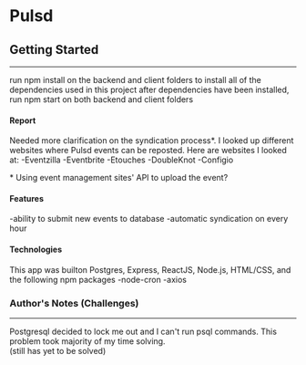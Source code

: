 # Pulsd

## Getting Started
---
run npm install on the backend and client folders to install all of the dependencies used in this project 
after dependencies have been installed, run npm start on both backend and client folders 

#### Report 
Needed more clarification on the syndication process*. I looked up different websites where Pulsd events can be reposted. Here are websites I looked at: 
-Eventzilla
-Eventbrite
-Etouches
-DoubleKnot 
-Configio 

\* Using event management sites' API to upload the event? 

#### Features 
-ability to submit new events to database 
-automatic syndication on every hour 

#### Technologies 
This app was builton Postgres, Express, ReactJS, Node.js, HTML/CSS, and the following npm packages 
-node-cron
-axios


### Author's Notes (Challenges)
---
Postgresql decided to lock me out and I can't run psql commands. This problem took majority of my time solving.  
(still has yet to be solved)
